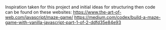 Inspiration taken for this project and initial ideas for structuring then code can be found on these websites: 
    https://www.the-art-of-web.com/javascript/maze-game/
    https://medium.com/codex/build-a-maze-game-with-vanilla-javascript-part-1-of-2-ddfd35e84e93

